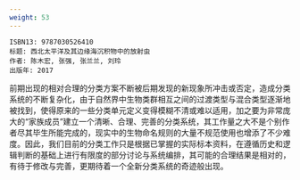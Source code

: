 ```yaml
---
weight: 53
---
```


```
ISBN13: 9787030526410
标题: 西北太平洋及其边缘海沉积物中的放射虫
作者: 陈木宏, 张强, 张兰兰, 刘玲
出版年: 2017
```

前期出现的相对合理的分类方案不断被后期发现的新现象所冲击或否定，造成分类系统的不断复杂化，由于自然界中生物类群相互之间的过渡类型与混合类型逐渐地被找到，使得原来的一些分类单元定义变得模糊不清或难以适用，加之要为非常庞大的“家族成员”建立一个清晰、合理、完善的分类系统，其工作量之大不是个别作者尽其毕生所能完成的，现实中的生物命名规则的大量不规范使用也增添了不少难度。因此，我们目前的分类工作只是根据已掌握的实际标本资料，在遵循历史和逻辑判断的基础上进行有限度的部分讨论与系统编排，其可能的合理结果是相对的，有待于修改与完善，更期待着一个全新分类系统的奇迹般出现。